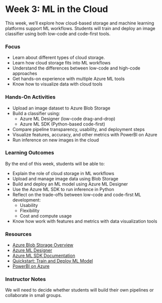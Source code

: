 # Week 3: ML in the Cloud
This week, we’ll explore how cloud-based storage and machine learning platforms support ML workflows. Students will train and deploy an image classifier using both low-code and code-first tools. 

### Focus
- Learn about different types of cloud storage.
- Learn how cloud storage fits into ML workflows
- Understand the differences between low-code and high-code approaches
- Get hands-on experience with multiple Azure ML tools
- Know how to visualize data with cloud tools

### Hands-On Activities
- Upload an image dataset to Azure Blob Storage
- Build a classifier using:
    - Azure ML Designer (low-code drag-and-drop)
    - Azure ML SDK (Python-based code-first)
- Compare pipeline transparency, usability, and deployment steps
- Visualize features, accuracy, and other metrics with PowerBI on Azure
- Run inference on new images in the cloud

### Learning Outcomes
By the end of this week, students will be able to:

- Explain the role of cloud storage in ML workflows
- Upload and manage image data using Blob Storage
- Build and deploy an ML model using Azure ML Designer
- Use the Azure ML SDK to run inference in Python
- Reflect on the trade-offs between low-code and code-first ML development:
    - Usability
    - Flexibility
    - Cost and compute usage
- Know how work with features and metrics with data visualization tools

### Resources
- [Azure Blob Storage Overview](https://learn.microsoft.com/en-us/azure/storage/blobs/storage-blobs-introduction)
- [Azure ML Designer](https://learn.microsoft.com/en-us/azure/machine-learning/concept-designer)
- [Azure ML SDK Documentation](https://learn.microsoft.com/en-us/azure/machine-learning/concept-v2?view=azureml-api-2)
- [Quickstart: Train and Deploy ML Model](https://learn.microsoft.com/en-us/azure/machine-learning/quickstart-create-resources)
- [PowerBI on Azure](https://www.microsoft.com/en-us/power-platform/products/power-bi/power-bi-and-azure)

### Instructor Notes
We will need to decide whether students will build their own pipelines or collaborate in small groups. 



